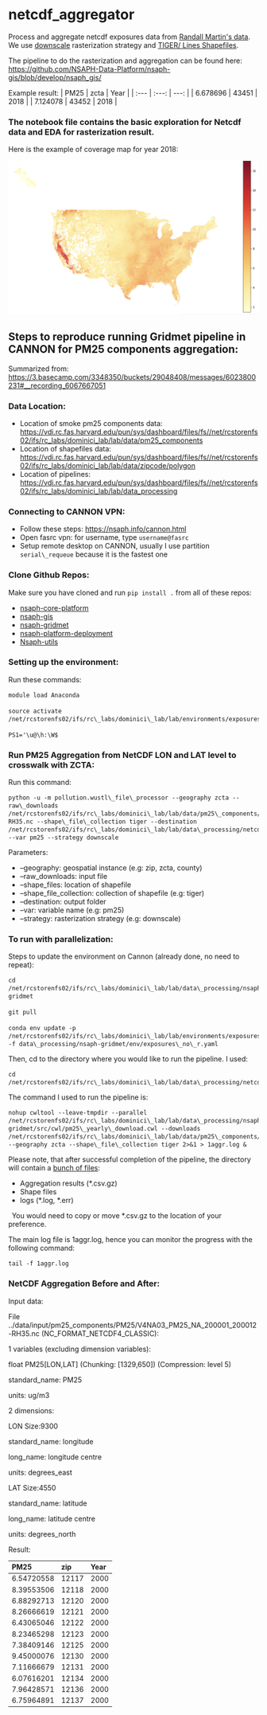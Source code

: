 # netcdf_aggregator
Process and aggregate netcdf exposures data from [Randall Martin's data](https://sites.wustl.edu/acag/datasets/surface-pm2-5/). We use [downscale](https://en.wikipedia.org/wiki/Downscaling) rasterization strategy and [TIGER/ Lines Shapefiles](https://www.census.gov/geographies/mapping-files/time-series/geo/tiger-line-file.2000.html#list-tab-790442341). 



The pipeline to do the rasterization and aggregation can be found here:
 https://github.com/NSAPH-Data-Platform/nsaph-gis/blob/develop/nsaph_gis/


Example result: 
| PM25 | zcta | Year |
| :---         |     :---:      |          ---: |
| 6.678696   | 43451     | 2018    |
| 7.124078     | 43452       | 2018      |

### The notebook file contains the basic exploration for Netcdf data and EDA for rasterization result. 

Here is the example of coverage map for year 2018: 

![Example coverage PM2.5](screenshot.png)

## <a name="_3pvqmuyiayzd"></a>Steps to reproduce running Gridmet pipeline in CANNON for  PM25 components aggregation:
Summarized from: <https://3.basecamp.com/3348350/buckets/29048408/messages/6023800231#__recording_6067667051> 
### <a name="_tv0cojf0x4ko"></a>Data Location: 
- Location of smoke pm25 components data: <https://vdi.rc.fas.harvard.edu/pun/sys/dashboard/files/fs//net/rcstorenfs02/ifs/rc_labs/dominici_lab/lab/data/pm25_components>  
- Location of shapefiles data: <https://vdi.rc.fas.harvard.edu/pun/sys/dashboard/files/fs//net/rcstorenfs02/ifs/rc_labs/dominici_lab/lab/data/zipcode/polygon>  
- Location of pipelines: <https://vdi.rc.fas.harvard.edu/pun/sys/dashboard/files/fs//net/rcstorenfs02/ifs/rc_labs/dominici_lab/lab/data_processing> 

### <a name="_fzpsk6d543ow"></a>Connecting to CANNON VPN: 
- Follow these steps: <https://nsaph.info/cannon.html>  
- Open fasrc vpn: for username, type `username@fasrc`
- Setup remote desktop on CANNON, usually I use partition `serial\_requeue` because it is the fastest one 

### <a name="_u0xqpvutvpc3"></a>Clone Github Repos: 
Make sure you have cloned and run `pip install .` from all of these repos:

- [nsaph-core-platform](https://github.com/NSAPH-Data-Platform/nsaph-core-platform/tree/develop)
- [nsaph-gis](https://github.com/NSAPH-Data-Platform/nsaph-gis)
- [nsaph-gridmet](https://github.com/NSAPH-Data-Platform/nsaph-gridmet)
- [nsaph-platform-deployment](https://github.com/NSAPH-Data-Platform/nsaph-platform-deployment)
- [Nsaph-utils](https://github.com/NSAPH-Data-Platform/nsaph-utils)
### <a name="_koxy2eqfcoee"></a>Setting up the environment: 
Run these commands: 
```
module load Anaconda

source activate /net/rcstorenfs02/ifs/rc\_labs/dominici\_lab/lab/environments/exposures\_no\_r

PS1='\u@\h:\W$
```

### <a name="_uxh7esti8run"></a>Run PM25 Aggregation from NetCDF LON and LAT level to crosswalk with ZCTA: 


Run this command: 
```
python -u -m pollution.wustl\_file\_processor --geography zcta --raw\_downloads /net/rcstorenfs02/ifs/rc\_labs/dominici\_lab/lab/data/pm25\_components/PM25/V4NA03\_PM25\_NA\_200001\_200012-RH35.nc --shape\_file\_collection tiger --destination /net/rcstorenfs02/ifs/rc\_labs/dominici\_lab/lab/data\_processing/netcdf\_aggregator/kezia/data/intermediate --var pm25 --strategy downscale 
```

Parameters: 

- –geography: geospatial instance (e.g: zip, zcta, county)
- –raw\_downloads: input file
- –shape\_files: location of shapefile 
- –shape\_file\_collection: collection of shapefile (e.g: tiger)
- –destination: output folder
- –var: variable name (e.g: pm25)
- –strategy: rasterization strategy (e.g: downscale)
### <a name="_crov0h4p3m7q"></a>To run with parallelization: 
Steps to update the environment on Cannon (already done, no need to repeat):
```
cd /net/rcstorenfs02/ifs/rc\_labs/dominici\_lab/lab/data\_processing/nsaph-gridmet

git pull

conda env update -p /net/rcstorenfs02/ifs/rc\_labs/dominici\_lab/lab/environments/exposures\_no\_r -f data\_processing/nsaph-gridmet/env/exposures\_no\_r.yaml
```
Then, cd to the directory where you would like to run the pipeline. I used:

```
cd /net/rcstorenfs02/ifs/rc\_labs/dominici\_lab/lab/data\_processing/netcdf\_aggregator
```


The command I used to run the pipeline is:

```
nohup cwltool --leave-tmpdir --parallel /net/rcstorenfs02/ifs/rc\_labs/dominici\_lab/lab/data\_processing/nsaph-gridmet/src/cwl/pm25\_yearly\_download.cwl --downloads /net/rcstorenfs02/ifs/rc\_labs/dominici\_lab/lab/data/pm25\_components/PM25/ --geography zcta --shape\_file\_collection tiger 2>&1 > 1aggr.log &
```

Please note, that after successful completion of the pipeline, the directory will contain a [bunch of files](https://github.com/NSAPH-Data-Platform/nsaph-gridmet/blob/develop/src/cwl/pm25_yearly_download.cwl#L90-L110):

- Aggregation results (\*.csv.gz)
- Shape files
- logs (\*.log, \*.err) 

` `You would need to copy or move \*.csv.gz to the location of your preference.

The main log file is 1aggr.log, hence you can monitor the progress with the following command:

```
tail -f 1aggr.log
```

### <a name="_bsp9qgmk7ml3"></a>NetCDF Aggregation Before and After: 
Input data: 

File ../data/input/pm25\_components/PM25/V4NA03\_PM25\_NA\_200001\_200012-RH35.nc (NC\_FORMAT\_NETCDF4\_CLASSIC):

1 variables (excluding dimension variables):

float PM25[LON,LAT] (Chunking: [1329,650]) (Compression: level 5)

standard\_name: PM25

units: ug/m3

2 dimensions:

LON Size:9300

standard\_name: longitude

long\_name: longitude centre

units: degrees\_east

LAT Size:4550

standard\_name: latitude

long\_name: latitude centre

units: degrees\_north


Result: 

|PM25|zip|Year|
| :- | :- | :- |
|6\.54720558|12117|2000|
|8\.39553506|12118|2000|
|6\.88292713|12120|2000|
|8\.26666619|12121|2000|
|6\.43065046|12122|2000|
|8\.23465298|12123|2000|
|7\.38409146|12125|2000|
|9\.45000076|12130|2000|
|7\.11666679|12131|2000|
|6\.07616201|12134|2000|
|7\.96428571|12136|2000|
|6\.75964891|12137|2000|



